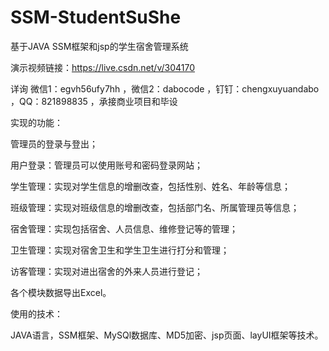 # SSM-StudentSuShe
基于JAVA SSM框架和jsp的学生宿舍管理系统

演示视频链接：https://live.csdn.net/v/304170

详询 微信1：egvh56ufy7hh ，微信2：dabocode ，钉钉：chengxuyuandabo ，QQ：821898835 ，承接商业项目和毕设

实现的功能：

管理员的登录与登出；

用户登录：管理员可以使用账号和密码登录网站；

学生管理：实现对学生信息的增删改查，包括性别、姓名、年龄等信息；

班级管理：实现对班级信息的增删改查，包括部门名、所属管理员等信息；

宿舍管理：实现包括宿舍、人员信息、维修登记等的管理；

卫生管理：实现对宿舍卫生和学生卫生进行打分和管理；

访客管理：实现对进出宿舍的外来人员进行登记；

各个模块数据导出Excel。

使用的技术：

JAVA语言，SSM框架、MySQl数据库、MD5加密、jsp页面、layUI框架等技术。

